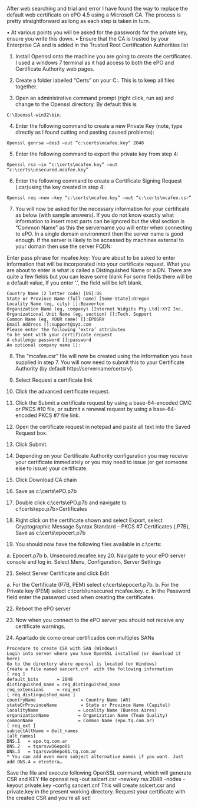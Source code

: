 After web searching and trial and error I have found the way to replace the default web certificate on ePO 4.5 using a Microsoft CA. The process is pretty straightforward as long as each step is taken in turn.

• At various points you will be asked for the passwords for the private key, ensure you write this down.
• Ensure that the CA is trusted by your Enterprise CA and is added in the Trusted Root Certification Authorities list

1. Install Openssl onto the machine you are going to create the certificates. I used a windows 7 terminal as it had access to both the ePO and Certificate Authority web pages.

2. Create a folder labelled “Certs” on your C:\. This is to keep all files together.

3. Open an administrative command prompt (right click, run as) and change to the Openssl directory. By default this is 
```
C:\Openssl-win32\bin.
```

4. Enter the following command to create a new Private Key (note, type directly as I found cutting and pasting caused problems):
```
Openssl genrsa –des3 –out “c:\certs\mcafee.key” 2048
```

5. Enter the following command to export the private key from step 4:
```
Openssl rsa –in “c:\certs\mcafee.key” –out “c:\certs\unsecured.mcafee.key”
```

6. Enter the following command to create a Certificate Signing Request (.csr)using the key created in step 4:
```
Openssl req –new –key “c:\certs\mcafee.key” –out “c:\certs\mcafee.csr”
```

7. You will now be asked for the necessary information for your certificate as below (with sample answers). If you do not know exactly what information to insert most parts can be ignored but the vital section is “Common Name” as this the servername you will enter when connecting to ePO. In a single domain environment then the server name is good enough. If the server is likely to be accessed by machines external to your domain then use the server FQDN:

Enter pass phrase for mcafee.key:
You are about to be asked to enter information that will be incorporated into your certificate request.
What you are about to enter is what is called a Distinguished Name or a DN.
There are quite a few fields but you can leave some blank
For some fields there will be a default value,
If you enter ‘.’, the field will be left blank.
```
Country Name (2 letter code) [US]:US
State or Province Name (full name) [Some-State]:Oregon
Locality Name (eg, city) []:Beaverton
Organization Name (eg, company) [Internet Widgits Pty Ltd]:XYZ Inc.
Organizational Unit Name (eg, section) []:Tech. Support
Common Name (eg, YOUR name) []:EPOSRV
Email Address []:support@xyz.com
Please enter the following ‘extra’ attributes
to be sent with your certificate request
A challenge password []:password
An optional company name []:
```
8. The “mcafee.csr” file will now be created using the information you have supplied in step 7. You will now need to submit this to your Certificate Authority (by default http://servername/certsrv).

9. Select Request a certificate link

10. Click the advanced certificate request.

11. Click the Submit a certificate request by using a base-64-encoded CMC or PKCS #10 file, or submit a renewal request by using a base-64-encoded PKCS #7 file link.

12. Open the certificate request in notepad and paste all text into the Saved Request box.

13. Click Submit.

14. Depending on your Certificate Authority configuration you may receive your certificate immediately or you may need to issue (or get someone else to issue) your certificate.

15. Click Download CA chain

16. Save as c:\certs\ePO.p7b

17. Double click c:\certs\ePO.p7b and navigate to c:\certs\epo.p7b>Certificates

18. Right click on the certificate shown and select Export, select Cryptographic Message Syntax Standard – PKCS #7 Certificates (.P7B), Save as c:\certs\epocert.p7b

19. You should now have the following files available in c:\certs:

a. Epocert.p7b
b. Unsecured.mcafee.key
20. Navigate to your ePO server console and log in. Select Menu, Configuration, Server Settings

21. Select Server Certificate and click Edit

a. For the Certificate (P7B, PEM) select c:\certs\epocert.p7b.
b. For the Private key (PEM) select c:\certs\unsecured.mcafee.key.
c. In the Password field enter the password used when creating the certificates.

22. Reboot the ePO server

23. Now when you connect to the ePO server you should not receive any certificate warnings.

24. Apartado de como crear certificados con multiples SANs
```
Procedure to create CSR with SAN (Windows)
Login into server where you have OpenSSL installed (or download it here)
Go to the directory where openssl is located (on Windows)
Create a file named sancert.cnf  with the following information
[ req ]
default_bits       = 2048
distinguished_name = req_distinguished_name
req_extensions     = req_ext
[ req_distinguished_name ]
countryName                 = Country Name (AR)
stateOrProvinceName         = State or Province Name (Capital)
localityName               = Locality Name (Buenos Aires)
organizationName           = Organization Name (Team Quality)
commonName                 = Common Name (epo.tq.com.ar)
[ req_ext ]
subjectAltName = @alt_names
[alt_names]
DNS.1   = epo.tq.com.ar
DNS.2   = tqarsvw16epo01
DNS.3   = tqarsvw16epo01.tq.com.ar
* You can add even more subject alternative names if you want. Just add DNS.4 = etcetera…
```

Save the file and execute following OpenSSL command, which will generate CSR and KEY file
openssl req -out sslcert.csr -newkey rsa:2048 -nodes -keyout private.key -config sancert.cnf
This will create sslcert.csr and private.key in the present working directory. Request your certificate with the created CSR and you’re all set!
